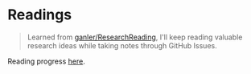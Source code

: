 # Readings

> Learned from [ganler/ResearchReading](https://github.com/ganler/ResearchReading/issues), I'll keep reading valuable research ideas while taking notes through GitHub Issues.

Reading progress [here](https://github.com/UniverseFly/Readings/issues). 

